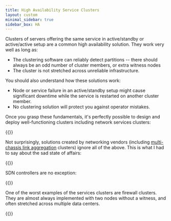 ```yaml
---
title: High Availability Service Clusters
layout: custom
minimal_sidebar: true
sidebar_box: HA
---
```

Clusters of servers offering the same service in active/standby or active/active setup are a common high availability solution. They work very well as long as:

* The clustering software can reliably detect partitions -- there should always be an odd number of cluster members, or extra witness nodes
* The cluster is not stretched across unreliable infrastructure.

You should also understand how these solutions work:

* Node or service failure in an active/standby setup might cause significant downtime while the service is restarted on another cluster member.
* No clustering solution will protect you against operator mistakes.

Once you grasp these fundamentals, it's perfectly possible to design and deploy well-functioning clusters including network services clusters:

{{<series-listing tag="design">}}

Not surprisingly, solutions created by networking vendors (including [multi-chassis link aggregation](/series/mlag.html) clusters) ignore all of the above. This is what I had to say about the sad state of affairs:

{{<series-listing tag="overview">}}

SDN controllers are no exception:

{{<series-listing tag="sdn">}}

One of the worst examples of the services clusters are firewall clusters. They are almost always implemented with two nodes without a witness, and often stretched across multiple data centers.

{{<series-listing tag="firewall">}}
